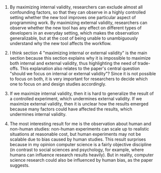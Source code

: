 1. By maximizing internal validity, researchers can exclude almost all confounding factors, so that they can observe in a highly controlled setting whether the new tool improves one particular aspect of programming work. By maximizing external validity, researchers can observe whether the new tool has any effect on different types of developers in an everyday setting, which makes the observation generalizable, but at the cost of being unable to unambiguously understand why the new tool affects the workflow.


2. I think section 4 "maximizing internal or external validity" is the main section because this section explains why it is impossible to maximize both internal and external validity, thus highlighting the need of trade-offs. This explanation also relates to the paper's central question "should we focus on internal or external validity"? Since it is not possible to focus on both, it is very important for researchers to decide which one to focus on and design studies accordingly.


3. If we maximize internal validity, then it is hard to generalize the result of a controlled experiment, which undermines external validity. If we maximize external validity, then it is unclear how the results emerged because many factors could have affected the results, which undermines internal validity.

4. The most interesting result for me is the observation about human and non-human studies: non-human experiments can scale up to realistic situations at reasonable cost, but human experiments may not be scalable due to bias caused by human studies. This result surprises because in my opinion computer science is a fairly objective discipline (in contrast to social sciences and psychology, for example, where humans can influence research results heavily). But in reality, computer science research could also be influenced by human bias, as the paper suggests.